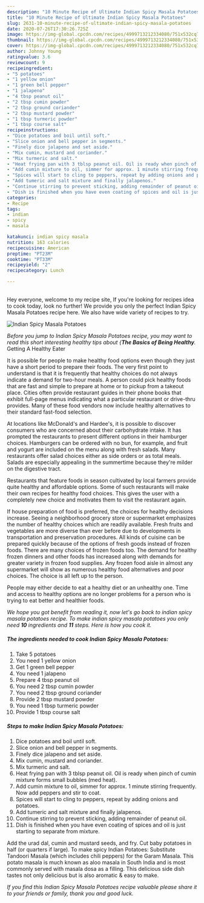 ```yaml
---
description: "10 Minute Recipe of Ultimate Indian Spicy Masala Potatoes"
title: "10 Minute Recipe of Ultimate Indian Spicy Masala Potatoes"
slug: 2631-10-minute-recipe-of-ultimate-indian-spicy-masala-potatoes
date: 2020-07-26T17:30:26.725Z
image: https://img-global.cpcdn.com/recipes/4999713212334080/751x532cq70/indian-spicy-masala-potatoes-recipe-main-photo.jpg
thumbnail: https://img-global.cpcdn.com/recipes/4999713212334080/751x532cq70/indian-spicy-masala-potatoes-recipe-main-photo.jpg
cover: https://img-global.cpcdn.com/recipes/4999713212334080/751x532cq70/indian-spicy-masala-potatoes-recipe-main-photo.jpg
author: Johnny Young
ratingvalue: 3.6
reviewcount: 9
recipeingredient:
- "5 potatoes"
- "1 yellow onion"
- "1 green bell pepper"
- "1 jalapeno"
- "4 tbsp peanut oil"
- "2 tbsp cumin powder"
- "2 tbsp ground coriander"
- "2 tbsp mustard powder"
- "1 tbsp turmeric powder"
- "1 tbsp course salt"
recipeinstructions:
- "Dice potatoes and boil until soft."
- "Slice onion and bell pepper in segments."
- "Finely dice jalapeno and set aside."
- "Mix cumin, mustard and coriander."
- "Mix turmeric and salt."
- "Heat frying pan with 3 tblsp peanut oil. Oil is ready when pinch of cumin mixture forms small bubbles (med heat)."
- "Add cumin mixture to oil, simmer for approx. 1 minute stirring frequently. Now add peppers and stir to coat."
- "Spices will start to cling to peppers, repeat by adding onions and potatoes."
- "Add tumeric and salt mixture and finally jalapenos."
- "Continue stirring to prevent sticking, adding remainder of peanut oil."
- "Dish is finished when you have even coating of spices and oil is just starting to separate from mixture."
categories:
- Recipe
tags:
- indian
- spicy
- masala

katakunci: indian spicy masala 
nutrition: 163 calories
recipecuisine: American
preptime: "PT23M"
cooktime: "PT33M"
recipeyield: "2"
recipecategory: Lunch

---
```

<br>
Hey everyone, welcome to my recipe site, If you're looking for recipes idea to cook today, look no further! We provide you only the perfect Indian Spicy Masala Potatoes recipe here. We also have wide variety of recipes to try.
<br>


![Indian Spicy Masala Potatoes](https://img-global.cpcdn.com/recipes/4999713212334080/751x532cq70/indian-spicy-masala-potatoes-recipe-main-photo.jpg)

<i>Before you jump to Indian Spicy Masala Potatoes recipe, you may want to read this short interesting healthy tips about {<strong>The Basics of Being Healthy</strong>.</i>
Getting A Healthy Eater

It is possible for people to make healthy food options even though they just have a short period to prepare their foods. The very first point to understand is that it is frequently that healthy choices do not always indicate a demand for two-hour meals. A person could pick healthy foods that are fast and simple to prepare at home or to pickup from a takeout place. Cities often provide restaurant guides in their phone books that exhibit full-page menus indicating what a particular restaurant or drive-thru provides. Many of these food vendors now include healthy alternatives to their standard fast-food selection.

At locations like McDonald's and Hardee's, it is possible to discover consumers who are concerned about their carbohydrate intake.  It has prompted the restaurants to present different options in their hamburger choices. Hamburgers can be ordered with no bun, for example, and fruit and yogurt are included on the menu along with fresh salads. Many restaurants offer salad choices either as side orders or as total meals.  Salads are especially appealing in the summertime because they're milder on the digestive tract.

Restaurants that feature foods in season cultivated by local farmers provide quite healthy and affordable options. Some of such restaurants will make their own recipes for healthy food choices.  This gives the user with a completely new choice and motivates them to visit the restaurant again.

If house preparation of food is preferred, the choices for healthy decisions increase. Seeing a neighborhood grocery store or supermarket emphasizes the number of healthy choices which are readily available. Fresh fruits and vegetables are more diverse than ever before due to developments in transportation and preservation procedures.  All kinds of cuisine can be prepared quickly because of the options of fresh goods instead of frozen foods. There are many choices of frozen foods too. The demand for healthy frozen dinners and other foods has increased along with demands for greater variety in frozen food supplies. Any frozen food aisle in almost any supermarket will show as numerous healthy food alternatives and poor choices. The choice is all left up to the person.

People may either decide to eat a healthy diet or an unhealthy one. Time and access to healthy options are no longer problems for a person who is trying to eat better and healthier foods.


<i>We hope you got benefit from reading it, now let's go back to indian spicy masala potatoes recipe. To make indian spicy masala potatoes you only need <strong>10</strong> ingredients and <strong>11</strong> steps. Here is how you cook it.
</i>

##### The ingredients needed to cook Indian Spicy Masala Potatoes:

1. Take 5 potatoes
1. You need 1 yellow onion
1. Get 1 green bell pepper
1. You need 1 jalapeno
1. Prepare 4 tbsp peanut oil
1. You need 2 tbsp cumin powder
1. You need 2 tbsp ground coriander
1. Provide 2 tbsp mustard powder
1. You need 1 tbsp turmeric powder
1. Provide 1 tbsp course salt


##### Steps to make Indian Spicy Masala Potatoes:

1. Dice potatoes and boil until soft.
1. Slice onion and bell pepper in segments.
1. Finely dice jalapeno and set aside.
1. Mix cumin, mustard and coriander.
1. Mix turmeric and salt.
1. Heat frying pan with 3 tblsp peanut oil. Oil is ready when pinch of cumin mixture forms small bubbles (med heat).
1. Add cumin mixture to oil, simmer for approx. 1 minute stirring frequently. Now add peppers and stir to coat.
1. Spices will start to cling to peppers, repeat by adding onions and potatoes.
1. Add tumeric and salt mixture and finally jalapenos.
1. Continue stirring to prevent sticking, adding remainder of peanut oil.
1. Dish is finished when you have even coating of spices and oil is just starting to separate from mixture.


Add the urad dal, cumin and mustard seeds, and fry. Cut baby potatoes in half (or quarters if large). To make spicy Indian Potatoes: Substitute Tandoori Masala (which includes chili peppers) for the Garam Masala. This potato masala is much known as aloo masala in South India and is most commonly served with masala dosa as a filling. This delicious side dish tastes not only delicious but is also aromatic &amp; easy to make. 

<i>If you find this Indian Spicy Masala Potatoes recipe valuable please share it to your friends or family, thank you and good luck.</i>
